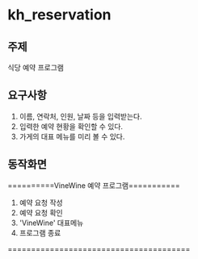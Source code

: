 # kh_reservation


## 주제
식당 예약 프로그램


## 요구사항
1. 이름, 연락처, 인원, 날짜 등을 입력받는다.
2. 입력한 예약 현황을 확인할 수 있다.
3. 가게의 대표 메뉴를 미리 볼 수 있다.


## 동작화면


==========VineWine 예약 프로그램===========

1. 예약 요청 작성
2. 예약 요청 확인
3. 'VineWine' 대표메뉴
4. 프로그램 종료

=======================================
